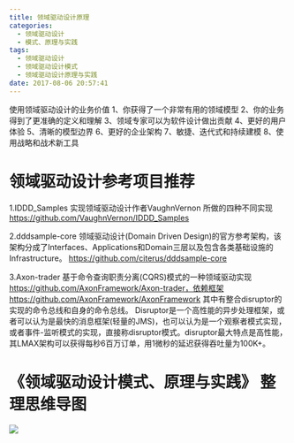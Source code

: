 ```yaml
---
title: 领域驱动设计原理
categories:
  - 领域驱动设计
  - 模式、原理与实践
tags:
  - 领域驱动设计
  - 领域驱动设计模式
  - 领域驱动设计原理与实践
date: 2017-08-06 20:57:41
---
```

使用领域驱动设计的业务价值
1、你获得了一个非常有用的领域模型
2、你的业务得到了更准确的定义和理解
3、领域专家可以为软件设计做出贡献
4、更好的用户体验
5、清晰的模型边界
6、更好的企业架构
7、敏捷、迭代式和持续建模
8、使用战略和战术新工具

<!--more-->

# 领域驱动设计参考项目推荐
 
1.IDDD_Samples
实现领域驱动设计作者VaughnVernon 所做的四种不同实现
https://github.com/VaughnVernon/IDDD_Samples

2.dddsample-core
领域驱动设计(Domain Driven Design)的官方参考架构，该架构分成了Interfaces、Applications和Domain三层以及包含各类基础设施的Infrastructure。
https://github.com/citerus/dddsample-core

3.Axon-trader
基于命令查询职责分离(CQRS)模式的一种领域驱动实现
https://github.com/AxonFramework/Axon-trader，依赖框架 https://github.com/AxonFramework/AxonFramework
其中有整合disruptor的实现的命令总线和自身的命令总线。
Disruptor是一个高性能的异步处理框架，或者可以认为是最快的消息框架(轻量的JMS)，也可以认为是一个观察者模式实现，或者事件-监听模式的实现，直接称disruptor模式。disruptor最大特点是高性能，其LMAX架构可以获得每秒6百万订单，用1微秒的延迟获得吞吐量为100K+。



# 《领域驱动设计模式、原理与实践》 整理思维导图
![](领域驱动设计模式、原理与实践.png) 